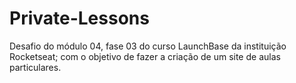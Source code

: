 # Private-Lessons
Desafio do módulo 04, fase 03 do curso LaunchBase da instituição Rocketseat; com o objetivo de fazer a criação de um site de aulas particulares.
